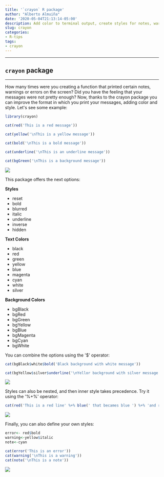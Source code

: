 ```yaml
---
title: '`crayon` R package'
author: "Alberto Almuiña"
date: '2020-05-04T21:13:14-05:00'
description: Add color to terminal output, create styles for notes, warnings or errors.
slug: crayon
categories: 
- R-tips
tags: 
- crayon
---
```


****
## `crayon` package
****

How many times were you creating a function that printed certain notes, warnings or errors on the screen? Did you have the feeling that your messages were not pretty enough? Now, thanks to the crayon package you can improve the format in which you print your messages, adding color and style. Let's see some example:


```r
library(crayon)

cat(red('This is a red message'))

cat(yellow('\nThis is a yellow message'))

cat(bold('\nThis is a bold message'))

cat(underline('\nThis is an underline message'))

cat(bgGreen('\nThis is a background message'))
```

![](/img/crayon_files/crayon1.PNG)

This package offers the next options:

**Styles**

* reset
* bold
* blurred
* italic
* underline
* inverse
* hidden

**Text Colors**

* black
* red
* green
* yellow
* blue
* magenta
* cyan
* white
* silver

**Background Colors**

* bgBlack
* bgRed
* bgGreen
* bgYellow
* bgBlue
* bgMagenta
* bgCyan
* bgWhite


You can combine the options using the '$' operator:


```r
cat(bgBlack$white$bold('Black background with white message'))

cat(bgYellow$silver$underline('\nYellor background with silver message'))
```

![](/img/crayon_files/crayon2.png)

Styles can also be nested, and then inner style takes precedence. Try it using the '%+%' operator:


```r
cat(red('This is a red line' %+% blue(' that becames blue ') %+% 'and red again'))
```

![](/img/crayon_files/crayon3.png)

Finally, you can also define your own styles:


```r
error<- red$bold
warning<-yellow$italic
note<-cyan

cat(error('This is an error'))
cat(warning('\nThis is a warning'))
cat(note('\nThis is a note'))
```

![](/img/crayon_files/crayon4.png)

